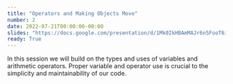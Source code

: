 ```yaml
---
title: "Operators and Making Objects Move"
number: 2
date: 2022-07-21T00:00:00-00:00
slides: "https://docs.google.com/presentation/d/1Mk0IkHBAmMAJr6n5FooT6iWQFacbm6E1/edit?usp=sharing&ouid=110952545234622930027&rtpof=true&sd=true"
ready: True
---
```


In this session we will build on the types and uses of variables and arithmetic operators. Proper variable and operator use is crucial to the simplicity and maintainability of our code.
